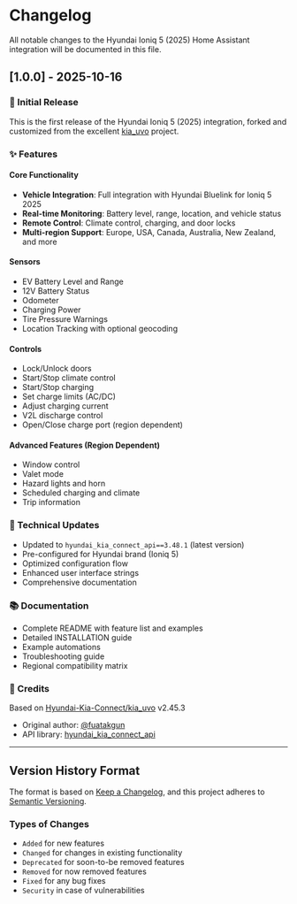 # Changelog

All notable changes to the Hyundai Ioniq 5 (2025) Home Assistant integration will be documented in this file.

## [1.0.0] - 2025-10-16

### 🎉 Initial Release

This is the first release of the Hyundai Ioniq 5 (2025) integration, forked and customized from the excellent [kia_uvo](https://github.com/Hyundai-Kia-Connect/kia_uvo) project.

### ✨ Features

#### Core Functionality
- **Vehicle Integration**: Full integration with Hyundai Bluelink for Ioniq 5 2025
- **Real-time Monitoring**: Battery level, range, location, and vehicle status
- **Remote Control**: Climate control, charging, and door locks
- **Multi-region Support**: Europe, USA, Canada, Australia, New Zealand, and more

#### Sensors
- EV Battery Level and Range
- 12V Battery Status
- Odometer
- Charging Power
- Tire Pressure Warnings
- Location Tracking with optional geocoding

#### Controls
- Lock/Unlock doors
- Start/Stop climate control
- Start/Stop charging
- Set charge limits (AC/DC)
- Adjust charging current
- V2L discharge control
- Open/Close charge port (region dependent)

#### Advanced Features (Region Dependent)
- Window control
- Valet mode
- Hazard lights and horn
- Scheduled charging and climate
- Trip information

### 🔧 Technical Updates

- Updated to `hyundai_kia_connect_api==3.48.1` (latest version)
- Pre-configured for Hyundai brand (Ioniq 5)
- Optimized configuration flow
- Enhanced user interface strings
- Comprehensive documentation

### 📚 Documentation

- Complete README with feature list and examples
- Detailed INSTALLATION guide
- Example automations
- Troubleshooting guide
- Regional compatibility matrix

### 🙏 Credits

Based on [Hyundai-Kia-Connect/kia_uvo](https://github.com/Hyundai-Kia-Connect/kia_uvo) v2.45.3
- Original author: [@fuatakgun](https://github.com/fuatakgun)
- API library: [hyundai_kia_connect_api](https://github.com/Hyundai-Kia-Connect/hyundai_kia_connect_api)

---

## Version History Format

The format is based on [Keep a Changelog](https://keepachangelog.com/en/1.0.0/),
and this project adheres to [Semantic Versioning](https://semver.org/spec/v2.0.0.html).

### Types of Changes
- `Added` for new features
- `Changed` for changes in existing functionality
- `Deprecated` for soon-to-be removed features
- `Removed` for now removed features
- `Fixed` for any bug fixes
- `Security` in case of vulnerabilities
